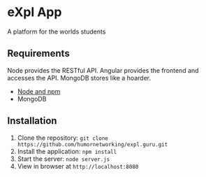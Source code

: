 # eXpl App

A platform for the worlds students



## Requirements

Node provides the RESTful API. Angular provides the frontend and accesses the API. MongoDB stores like a hoarder.

- [Node and npm](http://nodejs.org)
- MongoDB

## Installation

1. Clone the repository: `git clone https://github.com/humornetworking/expl.guru.git`
2. Install the application: `npm install`
3. Start the server: `node server.js`
4. View in browser at `http://localhost:8080`


